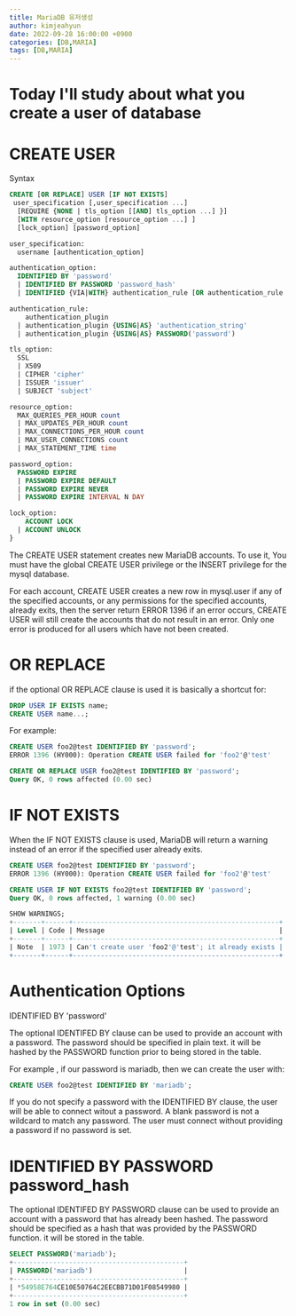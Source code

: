```yaml
---
title: MariaDB 유저생성
author: kimjeahyun
date: 2022-09-28 16:00:00 +0900
categories: [DB,MARIA]
tags: [DB,MARIA]
---
```



# Today I'll study about what you create a user of database 


# CREATE USER

Syntax

```sql
CREATE [OR REPLACE] USER [IF NOT EXISTS] 
 user_specification [,user_specification ...] 
  [REQUIRE {NONE | tls_option [[AND] tls_option ...] }]
  [WITH resource_option [resource_option ...] ]
  [lock_option] [password_option] 

user_specification:
  username [authentication_option]

authentication_option:
  IDENTIFIED BY 'password' 
  | IDENTIFIED BY PASSWORD 'password_hash'
  | IDENTIFIED {VIA|WITH} authentication_rule [OR authentication_rule  ...]

authentication_rule:
    authentication_plugin
  | authentication_plugin {USING|AS} 'authentication_string'
  | authentication_plugin {USING|AS} PASSWORD('password')

tls_option:
  SSL 
  | X509
  | CIPHER 'cipher'
  | ISSUER 'issuer'
  | SUBJECT 'subject'

resource_option:
  MAX_QUERIES_PER_HOUR count
  | MAX_UPDATES_PER_HOUR count
  | MAX_CONNECTIONS_PER_HOUR count
  | MAX_USER_CONNECTIONS count
  | MAX_STATEMENT_TIME time

password_option:
  PASSWORD EXPIRE
  | PASSWORD EXPIRE DEFAULT
  | PASSWORD EXPIRE NEVER
  | PASSWORD EXPIRE INTERVAL N DAY

lock_option:
    ACCOUNT LOCK
  | ACCOUNT UNLOCK
}
```

The CREATE USER statement creates new MariaDB accounts. 
To use it, You must have the global CREATE USER privilege or the INSERT privilege for the mysql database.

For each account, CREATE USER creates a new row in mysql.user 
if any of the specified accounts, or any permissions for the specified accounts,
already exits, then the server return ERROR 1396 
if an error occurs, CREATE USER will still create the accounts that do not result in an error.
Only one error is produced for all users which have not been created.

# OR REPLACE

if the optional OR REPLACE clause is used it is basically a shortcut for:

```sql
DROP USER IF EXISTS name;
CREATE USER name...;
```

For example:

```sql
CREATE USER foo2@test IDENTIFIED BY 'password';
ERROR 1396 (HY000): Operation CREATE USER failed for 'foo2'@'test'

CREATE OR REPLACE USER foo2@test IDENTIFIED BY 'password';
Query OK, 0 rows affected (0.00 sec)
```

# IF NOT EXISTS

When the IF NOT EXISTS clause is used, MariaDB will return a warning instead of an error 
if the specified user already exits.

```sql
CREATE USER foo2@test IDENTIFIED BY 'password';
ERROR 1396 (HY000): Operation CREATE USER failed for 'foo2'@'test'

CREATE USER IF NOT EXISTS foo2@test IDENTIFIED BY 'password';
Query OK, 0 rows affected, 1 warning (0.00 sec)

SHOW WARNINGS;
+-------+------+----------------------------------------------------+
| Level | Code | Message                                            |
+-------+------+----------------------------------------------------+
| Note  | 1973 | Can't create user 'foo2'@'test'; it already exists |
+-------+------+----------------------------------------------------+
```

# Authentication Options

IDENTIFIED BY 'password'

The optional IDENTIFED BY clause can be used to provide an account with a password.
The password should be specified in plain text. it will be hashed by the PASSWORD function prior to being stored in the table.

For example , if our password is mariadb, then we can create the user with:

```sql
CREATE USER foo2@test IDENTIFIED BY 'mariadb';
```

If you do not specify a password with the IDENTIFIED BY clause, the user will be able to connect witout a password. A blank password is not a wildcard to match any password.
The user must connect without providing a password if no password is set.

# IDENTIFIED BY PASSWORD password_hash

The optional IDENTIFED BY PASSWORD clause can be used to provide an account with a password that has already been hashed. The password should be specified as a hash that was provided by the PASSWORD function. it will be stored in the table.

```sql
SELECT PASSWORD('mariadb');
+-------------------------------------------+
| PASSWORD('mariadb')                       |
+-------------------------------------------+
| *54958E764CE10E50764C2EECBB71D01F08549980 |
+-------------------------------------------+
1 row in set (0.00 sec)
```


